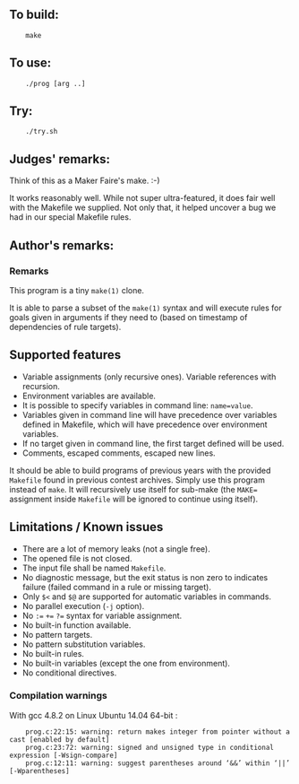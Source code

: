 ## To build:

```<!---sh-->
    make
```


## To use:

```<!---sh-->
    ./prog [arg ..]
```


## Try:

```<!---sh-->
    ./try.sh
```


## Judges' remarks:

Think of this as a Maker Faire's make.  :-)

It works reasonably well.  While not super ultra-featured, it does fair well
with the Makefile we supplied.  Not only that, it helped uncover a bug we had in
our special Makefile rules.


## Author's remarks:

### Remarks

This program is a tiny `make(1)` clone.

It is able to parse a subset of the `make(1)` syntax and will execute rules for
goals given in arguments if they need to (based on timestamp of dependencies
of rule targets).


## Supported features

* Variable assignments (only recursive ones). Variable references with recursion.
* Environment variables are available.
* It is possible to specify variables in command line: `name=value`.
* Variables given in command line will have precedence over variables defined
  in Makefile, which will have precedence over environment variables.
* If no target given in command line, the first target defined will be used.
* Comments, escaped comments, escaped new lines.

It should be able to build programs of previous years with the provided `Makefile`
found in previous contest archives. Simply use this program instead of `make`.
It will recursively use itself for sub-make (the `MAKE=` assignment inside
`Makefile` will be ignored to continue using itself).


## Limitations / Known issues

* There are a lot of memory leaks (not a single free).
* The opened file is not closed.
* The input file shall be named `Makefile`.
* No diagnostic message, but the exit status is non zero to indicates failure
  (failed command in a rule or missing target).
* Only `$<` and `$@` are supported for automatic variables in commands.
* No parallel execution (`-j` option).
* No `:=` `+=` `?=` syntax for variable assignment.
* No built-in function available.
* No pattern targets.
* No pattern substitution variables.
* No built-in rules.
* No built-in variables (except the one from environment).
* No conditional directives.


### Compilation warnings

With gcc 4.8.2 on Linux Ubuntu 14.04 64-bit :

```
    prog.c:22:15: warning: return makes integer from pointer without a cast [enabled by default]
    prog.c:23:72: warning: signed and unsigned type in conditional expression [-Wsign-compare]
    prog.c:12:11: warning: suggest parentheses around ‘&&’ within ‘||’ [-Wparentheses]
```

<!--

    Copyright © 1984-2024 by Landon Curt Noll. All Rights Reserved.

    You are free to share and adapt this file under the terms of this license:

	Creative Commons Attribution-ShareAlike 4.0 International (CC BY-SA 4.0)

    For more information, see:

	https://creativecommons.org/licenses/by-sa/4.0/

-->
